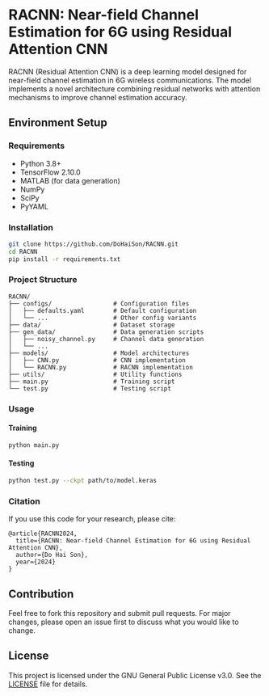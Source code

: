 # RACNN: Near-field Channel Estimation for 6G using Residual Attention CNN

RACNN (Residual Attention CNN) is a deep learning model designed for near-field channel estimation in 6G wireless communications. The model implements a novel architecture combining residual networks with attention mechanisms to improve channel estimation accuracy.

## Environment Setup
### Requirements
- Python 3.8+
- TensorFlow 2.10.0
- MATLAB (for data generation)
- NumPy
- SciPy
- PyYAML

### Installation
```bash
git clone https://github.com/DoHaiSon/RACNN.git
cd RACNN
pip install -r requirements.txt
```

### Project Structure 
```
RACNN/
├── configs/                 # Configuration files
│   ├── defaults.yaml        # Default configuration
│   └── ...                  # Other config variants
├── data/                    # Dataset storage
├── gen_data/                # Data generation scripts
│   ├── noisy_channel.py     # Channel data generation
│   └── ...
├── models/                  # Model architectures
│   ├── CNN.py               # CNN implementation
│   └── RACNN.py             # RACNN implementation
├── utils/                   # Utility functions
├── main.py                  # Training script
└── test.py                  # Testing script
```

### Usage
#### Training
```bash
python main.py 
```

#### Testing
```bash
python test.py --ckpt path/to/model.keras
```

### Citation
If you use this code for your research, please cite:
```
@article{RACNN2024,
  title={RACNN: Near-field Channel Estimation for 6G using Residual Attention CNN},
  author={Do Hai Son},
  year={2024}
}
```

## Contribution

Feel free to fork this repository and submit pull requests. For major changes, please open an issue first to discuss what you would like to change.

## License

This project is licensed under the GNU General Public License v3.0. See the [LICENSE](LICENSE) file for details.